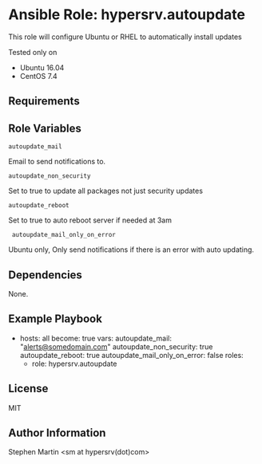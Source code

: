 # Ansible Role: hypersrv.autoupdate

This role will configure Ubuntu or RHEL to automatically install updates

Tested only on

- Ubuntu 16.04
- CentOS 7.4

## Requirements


## Role Variables

    autoupdate_mail

Email to send notifications to.

    autoupdate_non_security

Set to true to update all packages not just security updates

    autoupdate_reboot

Set to true to auto reboot server if needed at 3am

     autoupdate_mail_only_on_error

Ubuntu only, Only send notifications if there is an error with auto updating.

## Dependencies

None.

## Example Playbook

- hosts: all
  become: true
  vars:
      autoupdate_mail: "alerts@somedomain.com"
      autoupdate_non_security: true
      autoupdate_reboot: true
      autoupdate_mail_only_on_error: false
  roles:
    - role: hypersrv.autoupdate

## License

MIT

## Author Information

Stephen Martin <sm at hypersrv(dot)com>